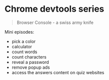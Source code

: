 # Chrome devtools series

> Browser Console - a swiss army knife

Mini episodes:

- pick a color
- calculator
- count words
- count characters
- reveal a password
- remove popup ads
- access the answers content on quiz websites











